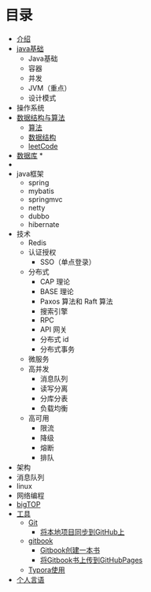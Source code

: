 # 目录

* [介绍](README.md)
* [java基础](/docs/java/base/java基础.md)
    * Java基础
    * 容器
    * 并发
    * JVM（重点）
    * 设计模式
* 操作系统
* [数据结构与算法](/docs/dataStructures-algorithms/SUMMARY.md)
    * [算法](/docs/dataStructures-algorithms/algorithms/readme.md)
    * [数据结构](/docs/dataStructures-algorithms/dataStructure/readme.md)
    * [leetCode](/docs/dataStructures-algorithms/leetcode/README.md)
* [数据库](/docs/database/README.md)
    * 
* 
* java框架
    * spring
    * mybatis
    * springmvc
    * netty
    * dubbo
    * hibernate
* 技术
    * Redis
    * 认证授权
        * SSO（单点登录）
    * 分布式
        * CAP 理论
        * BASE 理论
        * Paxos 算法和 Raft 算法
        * 搜索引擎
        * RPC
        * API 网关
        * 分布式 id
        * 分布式事务
    * 微服务
    * 高并发
        * 消息队列
        * 读写分离
        * 分库分表
        * 负载均衡
    * 高可用
        * 限流
        * 降级
        * 熔断
        * 排队
* 架构
* 消息队列
* linux
* 网络编程
* [bigTOP](/docs/bigtop/SUMMARY.md)
* [工具](/docs/tools/readme.md)
    * [Git](project/tools/git使用/Git介绍.md)
        * [将本地项目同步到GitHub上](docs/tools/git使用/将本地项目同步到GitHub上.md)
    * [gitbook](docs/tools/gitbook_start/readme.md)
        * [Gitbook创建一本书](docs/tools/gitbook_start/gitbook创建一本书.md)
        * [将Gitbook书上传到GitHubPages](docs/tools/gitbook_start/将Gitbook上的书籍发布在GitHubPages上.md)
    * [Typora使用](/docs/tools/typora使用/typora使用.md)
* [个人言语](docs/优秀的语言/读书心得.md)

